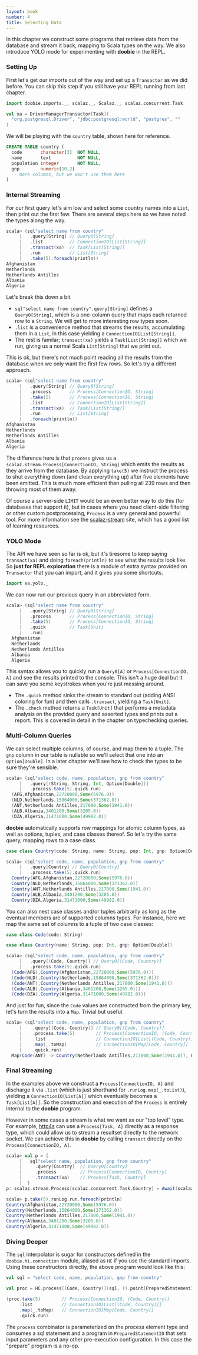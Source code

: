 ```yaml
---
layout: book
number: 4
title: Selecting Data
---
```


In this chapter we construct some programs that retrieve data from the database and stream it back, mapping to Scala types on the way. We also introduce YOLO mode for experimenting with **doobie** in the REPL.

### Setting Up

First let's get our imports out of the way and set up a `Transactor` as we did before. You can skip this step if you still have your REPL running from last chapter.

```scala
import doobie.imports._, scalaz._, Scalaz._, scalaz.concurrent.Task

val xa = DriverManagerTransactor[Task](
  "org.postgresql.Driver", "jdbc:postgresql:world", "postgres", ""
)
```

We will be playing with the `country` table, shown here for reference.

```sql
CREATE TABLE country (
  code       character(3)  NOT NULL,
  name       text          NOT NULL,
  population integer       NOT NULL,
  gnp        numeric(10,2)
  -- more columns, but we won't use them here
)
```

### Internal Streaming

For our first query let's aim low and select some country names into a `List`, then print out the first few. There are several steps here so we have noted the types along the way.

```scala
scala> (sql"select name from country"
     |   .query[String] // Query0[String]
     |   .list          // ConnectionIO[List[String]]
     |   .transact(xa)  // Task[List[String]]
     |   .run           // List[String]
     |   .take(5).foreach(println))
Afghanistan
Netherlands
Netherlands Antilles
Albania
Algeria
```

Let's break this down a bit.

- `sql"select name from country".query[String]` defines a `Query0[String]`, which is a one-column query that maps each returned row to a `String`. We will get to more interesting row types soon.
- `.list` is a convenience method that streams the results, accumulating them in a `List`, in this case yielding a `ConnectionIO[List[String]]`.
- The rest is familar; `transact(xa)` yields a `Task[List[String]]` which we run, giving us a normal Scala `List[String]` that we print out.

This is ok, but there's not much point reading all the results from the database when we only want the first few rows. So let's try a different approach.

```scala
scala> (sql"select name from country"
     |   .query[String] // Query0[String]
     |   .process       // Process[ConnectionIO, String]
     |   .take(5)       // Process[ConnectionIO, String]
     |   .list          // ConnectionIO[List[String]]
     |   .transact(xa)  // Task[List[String]]
     |   .run           // List[String]
     |   .foreach(println))
Afghanistan
Netherlands
Netherlands Antilles
Albania
Algeria
```

The difference here is that `process` gives us a `scalaz.stream.Process[ConnectionIO, String]` which emits the results as they arrive from the database. By applying `take(5)` we instruct the process to shut everything down (and clean everything up) after five elements have been emitted. This is much more efficient than pulling all 239 rows and then throwing most of them away.

Of course a server-side `LIMIT` would be an even better way to do this (for databases that support it), but in cases where you need client-side filtering or other custom postprocessing, `Process` is a very general and powerful tool. For more information see the [scalaz-stream](https://github.com/scalaz/scalaz-stream) site, which has a good list of learning resources. 


### YOLO Mode

The API we have seen so far is ok, but it's tiresome to keep saying `transact(xa)` and doing `foreach(println)` to see what the results look like. So **just for REPL exploration** there is a module of extra syntax provided on `Transactor` that you can import, and it gives you some shortcuts.

```scala
import xa.yolo._
```

We can now run our previous query in an abbreviated form.

```scala
scala> (sql"select name from country"
     |   .query[String] // Query0[String]
     |   .process       // Process[ConnectionIO, String]
     |   .take(5)       // Process[ConnectionIO, String]
     |   .quick         // Task[Unit]
     |   .run)
  Afghanistan
  Netherlands
  Netherlands Antilles
  Albania
  Algeria
```

This syntax allows you to quickly run a `Query0[A]` or `Process[ConnectionIO, A]` and see the results printed to the console. This isn't a huge deal but it can save you some keystrokes when you're just messing around. 

- The `.quick` method sinks the stream to standard out (adding ANSI coloring for fun) and then calls `.transact`, yielding a `Task[Unit]`. 
- The `.check` method returns a `Task[Unit]` that performs a metadata analysis on the provided query and asserted types and prints out a report. This is covered in detail in the chapter on typechecking queries.

### Multi-Column Queries

We can select multiple columns, of course, and map them to a tuple. The `gnp` column in our table is nullable so we'll select that one into an `Option[Double]`. In a later chapter we'll see how to check the types to be sure they're sensible.

```scala
scala> (sql"select code, name, population, gnp from country"
     |   .query[(String, String, Int, Option[Double])]
     |   .process.take(5).quick.run)
  (AFG,Afghanistan,22720000,Some(5976.0))
  (NLD,Netherlands,15864000,Some(371362.0))
  (ANT,Netherlands Antilles,217000,Some(1941.0))
  (ALB,Albania,3401200,Some(3205.0))
  (DZA,Algeria,31471000,Some(49982.0))
```
**doobie** automatically supports row mappings for atomic column types, as well as options, tuples, and case classes thereof. So let's try the same query, mapping rows to a case class.

```scala
case class Country(code: String, name: String, pop: Int, gnp: Option[Double])
```

```scala
scala> (sql"select code, name, population, gnp from country"
     |   .query[Country] // Query0[Country]
     |   .process.take(5).quick.run)
  Country(AFG,Afghanistan,22720000,Some(5976.0))
  Country(NLD,Netherlands,15864000,Some(371362.0))
  Country(ANT,Netherlands Antilles,217000,Some(1941.0))
  Country(ALB,Albania,3401200,Some(3205.0))
  Country(DZA,Algeria,31471000,Some(49982.0))
```

You can also nest case classes and/or tuples arbitrarily as long as the eventual members are of supported columns types. For instance, here we map the same set of columns to a tuple of two case classes:

```scala
case class Code(code: String)

case class Country(name: String, pop: Int, gnp: Option[Double])
```

```scala
scala> (sql"select code, name, population, gnp from country"
     |   .query[(Code, Country)] // Query0[(Code, Country)]
     |   .process.take(5).quick.run)
  (Code(AFG),Country(Afghanistan,22720000,Some(5976.0)))
  (Code(NLD),Country(Netherlands,15864000,Some(371362.0)))
  (Code(ANT),Country(Netherlands Antilles,217000,Some(1941.0)))
  (Code(ALB),Country(Albania,3401200,Some(3205.0)))
  (Code(DZA),Country(Algeria,31471000,Some(49982.0)))
```

And just for fun, since the `Code` values are constructed from the primary key, let's turn the results into a `Map`. Trivial but useful.

```scala
scala> (sql"select code, name, population, gnp from country"
     |    .query[(Code, Country)] // Query0[(Code, Country)]
     |    .process.take(5)        // Process[ConnectionIO, (Code, Country)]
     |    .list                   // ConnectionIO[List[(Code, Country)]]
     |    .map(_.toMap)           // ConnectionIO[Map[Code, Country]]
     |    .quick.run)
  Map(Code(ANT) -> Country(Netherlands Antilles,217000,Some(1941.0)), Code(DZA) -> Country(Algeria,31471000,Some(49982.0)), Code(ALB) -> Country(Albania,3401200,Some(3205.0)), Code(NLD) -> Country(Netherlands,15864000,Some(371362.0)), Code(AFG) -> Country(Afghanistan,22720000,Some(5976.0)))
```

### Final Streaming

In the examples above we construct a `Process[ConnectionIO, A]` and discharge it via `.list` (which is just shorthand for `.runLog.map(_.toList)`), yielding a `ConnectionIO[List[A]]` which eventually becomes a `Task[List[A]]`. So the construction and execution of the `Process` is entirely internal to the **doobie** program.

However in some cases a stream is what we want as our "top level" type. For example, [http4s](https://github.com/http4s/http4s) can use a `Process[Task, A]` directly as a response type, which could allow us to stream a resultset directly to the network socket. We can achieve this in **doobie** by calling `transact` directly on the `Process[ConnectionIO, A]`.

```scala
scala> val p = {
     |   sql"select name, population, gnp from country"
     |     .query[Country]  // Query0[Country]
     |     .process         // Process[ConnectionIO, Country]
     |     .transact(xa)    // Process[Task, Country]
     |  }
p: scalaz.stream.Process[scalaz.concurrent.Task,Country] = Await(scalaz.concurrent.Task@71fb89fb,<function1>)

scala> p.take(5).runLog.run.foreach(println)
Country(Afghanistan,22720000,Some(5976.0))
Country(Netherlands,15864000,Some(371362.0))
Country(Netherlands Antilles,217000,Some(1941.0))
Country(Albania,3401200,Some(3205.0))
Country(Algeria,31471000,Some(49982.0))
```



### Diving Deeper

The `sql` interpolator is sugar for constructors defined in the `doobie.hi.connection` module, aliased as `HC` if you use the standard imports. Using these constructors directly, the above program would look like this:

```scala
val sql = "select code, name, population, gnp from country"

val proc = HC.process[(Code, Country)](sql, ().point[PreparedStatementIO])

(proc.take(5)        // Process[ConnectionIO, (Code, Country)]
     .list           // ConnectionIO[List[(Code, Country)]]
     .map(_.toMap)   // ConnectionIO[Map[Code, Country]]
     .quick.run)
```

The `process` combinator is parameterized on the process element type and consumes a sql statement and a program in `PreparedStatementIO` that sets input parameters and any other pre-execution configuration. In this case the "prepare" program is a no-op.





